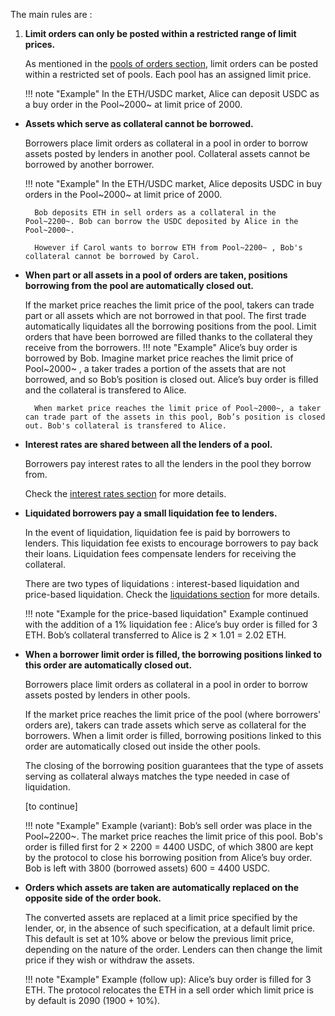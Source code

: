 
The main rules are :


1. **Limit orders can only be posted within a restricted range of limit prices.**

    As mentioned in the [pools of orders section](../pools-of-orders), limit orders can be posted within a restricted set of pools. Each pool has an assigned limit price.

    !!! note "Example"
        In the ETH/USDC market, Alice can deposit USDC as a buy order in the Pool~2000~ at limit price of 2000. 
        

* **Assets which serve as collateral cannot be borrowed.**

    Borrowers place limit orders as collateral in a pool in order to borrow assets posted by lenders in another pool. Collateral assets cannot be borrowed by another borrower.

    !!! note "Example"
        In the ETH/USDC market, Alice deposits USDC in buy orders in the Pool~2000~ at limit price of 2000. 
        
        Bob deposits ETH in sell orders as a collateral in the Pool~2200~. Bob can borrow the USDC deposited by Alice in the Pool~2000~. 
        
        However if Carol wants to borrow ETH from Pool~2200~ , Bob's collateral cannot be borrowed by Carol.

* **When part or all assets in a pool of orders are taken, positions borrowing from the pool are automatically closed out.**

    If the market price reaches the limit price of the pool, takers can trade part or all assets which are not borrowed in that pool. The first trade automatically liquidates all the borrowing positions from the pool. Limit orders that have been borrowed are filled thanks to the collateral they receive from the borrowers.
    !!! note "Example"
        Alice’s buy order is borrowed by Bob. Imagine market price reaches the limit price of Pool~2000~ , a taker trades a portion of the assets that are not borrowed, and so Bob’s position is closed out. Alice’s buy order is filled and the collateral is transfered to Alice.

        When market price reaches the limit price of Pool~2000~, a taker can trade part of the assets in this pool, Bob’s position is closed out. Bob's collateral is transfered to Alice. 

* **Interest rates are shared between all the lenders of a pool.**
    
    Borrowers pay interest rates to all the lenders in the pool they borrow from. 
    
    Check the [interest rates section](../interest-rates) for more details.

* **Liquidated borrowers pay a small liquidation fee to lenders.**

    In the event of liquidation, liquidation fee is paid by borrowers to lenders. This liquidation fee exists to encourage borrowers to pay back their loans. Liquidation fees compensate lenders for receiving the collateral. 
    
    There are two types of liquidations : interest-based liquidation and price-based liquidation. Check the [liquidations section](../liquidation) for more details.

    !!! note "Example for the price-based liquidation"
        Example continued with the addition of a 1% liquidation fee : Alice’s buy order is filled for 3 ETH. Bob’s collateral transferred to Alice is 2 × 1.01 = 2.02 ETH.

* **When a borrower limit order is filled, the borrowing positions linked to this order are automatically closed out.**

    Borrowers place limit orders as collateral in a pool in order to borrow assets posted by lenders in other pools. 
    
    If the market price reaches the limit price of the pool (where borrowers' orders are), takers can trade assets which serve as collateral for the borrowers. When a limit order is filled, borrowing positions linked to this order are automatically closed out inside the other pools.
  
    The closing of the borrowing position guarantees that the type of assets serving as collateral always matches the type needed in case of liquidation.

    [to continue]

    !!! note "Example"
        Example (variant): Bob’s sell order was place in the Pool~2200~. The market price reaches the limit price of this pool. Bob's order is filled first for 2 × 2200 = 4400 USDC, of which 3800 are kept by the protocol to close his borrowing position from Alice’s buy order. Bob is left with 3800 (borrowed assets) 600 = 4400 USDC.

* **Orders which assets are taken are automatically replaced on the opposite side of the order book.**

    The converted assets are replaced at a limit price specified by the lender, or, in the absence of such specification, at a default limit price. This default is set at 10% above or below the previous limit price, depending on the nature of the order. Lenders can then change the limit price if they wish or withdraw the assets.

    !!! note "Example"
        Example (follow up): Alice’s buy order is filled for 3 ETH. The protocol relocates the ETH in a sell order which limit price is by default is 2090 (1900 + 10%).
